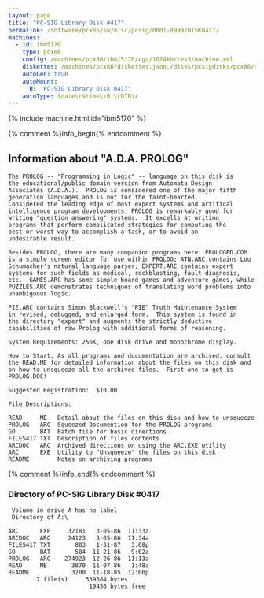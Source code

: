```yaml
---
layout: page
title: "PC-SIG Library Disk #417"
permalink: /software/pcx86/sw/misc/pcsig/0001-0999/DISK0417/
machines:
  - id: ibm5170
    type: pcx86
    config: /machines/pcx86/ibm/5170/cga/1024kb/rev3/machine.xml
    diskettes: /machines/pcx86/diskettes.json,/disks/pcsigdisks/pcx86/diskettes.json
    autoGen: true
    autoMount:
      B: "PC-SIG Library Disk 0417"
    autoType: $date\r$time\rB:\rDIR\r
---
```


{% include machine.html id="ibm5170" %}

{% comment %}info_begin{% endcomment %}

## Information about "A.D.A. PROLOG"

    The PROLOG -- "Programming in Logic" -- language on this disk is
    the educational/public domain version from Automata Design
    Associates (A.D.A.).  PROLOG is considered one of the major fifth
    generation languages and is not for the faint-hearted.
    Considered the leading edge of most expert systems and artifical
    intelligence program developments, PROLOG is remarkably good for
    writing "question answering" systems.  It excells at writing
    programs that perform complicated strategies for computing the
    best or worst way to accomplish a task, or to avoid an
    undesirable result.
    
    Besides PROLOG, there are many companion programs here: PROLOGED.COM
    is a simple screen editor for use within PROLOG; ATN.ARC contains Lou
    Schumacher's natural language parser; EXPERT.ARC contains expert
    systems for such fields as medical, rockblasting, fault diagnosis,
    etc.  GAMES.ARC has some simple board games and adventure games, while
    PUZZLES.ARC demonstrates techniques of translating word problems into
    unambiguous logic.
    
    PIE.ARC contains Simon Blackwell's "PIE" Truth Maintenance System
    in revised, debugged, and enlarged form.  This system is found in
    the directory "expert" and augments the strictly deductive
    capabilities of raw Prolog with additional forms of reasoning.
    
    System Requirements: 256K, one disk drive and monochrome display.
    
    How to Start: As all programs and documentation are archived, consult
    the READ.ME for detailed information about the files on this disk and
    on how to unsqueeze all the archived files.  First one to get is
    PROLOG.DOC!
    
    Suggested Registration:  $10.00
    
    File Descriptions:
    
    READ     ME   Detail about the files on this disk and how to unsqueeze
    PROLOG   ARC  Squeezed Documention for the PROLOG programs
    GO       BAT  Batch file for basic directions
    FILES417 TXT  Description of files contents
    ARCDOC   ARC  Archived directions on using the ARC.EXE utility
    ARC      EXE  Utility to "Unsqueeze" the files on this disk
    README        Notes on archiving programs
{% comment %}info_end{% endcomment %}


### Directory of PC-SIG Library Disk #0417

     Volume in drive A has no label
     Directory of A:\

    ARC      EXE     32181   3-05-86  11:33a
    ARCDOC   ARC     24123   3-05-86  11:34a
    FILES417 TXT       803   1-31-87   3:08p
    GO       BAT       584  11-21-86   9:02a
    PROLOG   ARC    274923  12-26-86  11:13a
    READ     ME       3870  11-07-86   1:48a
    README            3200  11-18-85  12:00p
            7 file(s)     339684 bytes
                           19456 bytes free
